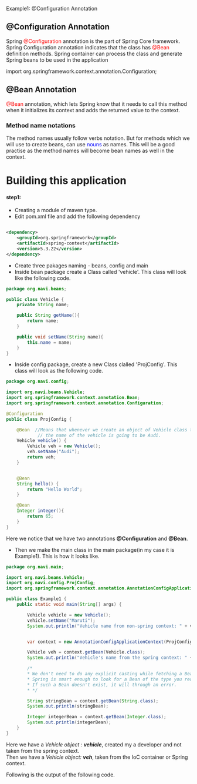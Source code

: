 Example1: @Configuration Annotation

## @Configuration Annotation

<p>Spring <span style="color:red">@Configuration</span> annotation is the part of Spring Core framework.
    Spring Configuration annotation indicates that the class has <span style="color:red">@Bean</span> definition methods.
    Spring container can process the class and generate Spring beans to be used in the application</p>
<p>import org.springframework.context.annotation.Configuration;</p>

## @Bean Annotation

<p><span style="color:red">@Bean</span> annotation, which lets Spring know that it needs to call
    this method when it initializes its context and adds the returned
    value to the context.</p>

### Method name notations

<p>The method names usually follow verbs notation. But for methods
    which we will use to create beans, can use <span style="color:blue">nouns</span> as names.
    This will be a good practise as the method names will become
    bean names as well in the context.</p>

# Building this application

#### step1:

- Creating a module of maven type.
- Edit pom.xml file and add the following dependency

```xml

<dependency>
    <groupId>org.springframework</groupId>
    <artifactId>spring-context</artifactId>
    <version>5.3.22</version>
</dependency>
```

- Create three pakages naming - beans, config and main
- Inside bean package create a Class called 'vehicle'. This class will look like the following code.

```java
package org.navi.beans;

public class Vehicle {
    private String name;

    public String getName(){
        return name;
    }

    public void setName(String name){
        this.name = name;
    }
}
```

- Inside config package, create a new Class clalled 'ProjConfig'. This class 
will look as the following code.
```java
package org.navi.config;

import org.navi.beans.Vehicle;
import org.springframework.context.annotation.Bean;
import org.springframework.context.annotation.Configuration;

@Configuration
public class ProjConfig {

    @Bean  //Means that whenever we create an object of Vehicle class through spring context we will get this bean and
            // the name of the vehicle is going to be Audi.
    Vehicle vehicle() {
        Vehicle veh = new Vehicle();
        veh.setName("Audi");
        return veh;
    }


    @Bean
    String hello() {
        return "Hello World";
    }

    @Bean
    Integer integer(){
        return 65;
    }
}
```
Here we notice that we have two annotations **@Configuration** and **@Bean**.

- Then we make the main class in the main package(in my case it is Example1).
This is how it looks like. 
```java
package org.navi.main;

import org.navi.beans.Vehicle;
import org.navi.config.ProjConfig;
import org.springframework.context.annotation.AnnotationConfigApplicationContext;

public class Example1 {
    public static void main(String[] args) {

        Vehicle vehicle = new Vehicle();
        vehicle.setName("Maruti");
        System.out.println("Vehicle name from non-spring context: " + vehicle.getName());


        var context = new AnnotationConfigApplicationContext(ProjConfig.class);

        Vehicle veh = context.getBean(Vehicle.class);
        System.out.println("Vehicle's name from the spring context: " + veh.getName());

        /*
        * We don't need to do any explicit casting while fetching a Bean from the context.
        * Spring is smart enough to look for a Bean of the type you requested in its context.
        * If such a Bean doesn't exist, it will through an error.
        * */

        String stringBean = context.getBean(String.class);
        System.out.println(stringBean);

        Integer integerBean = context.getBean(Integer.class);
        System.out.println(integerBean);
    }
}
```
Here we have a *Vehicle object : **vehicle***, created my a developer and not taken from the spring context.
<br>
Then we have a *Vehicle object: **veh***, taken from the IoC container or Spring context. 

Following is the output of the following code. 



